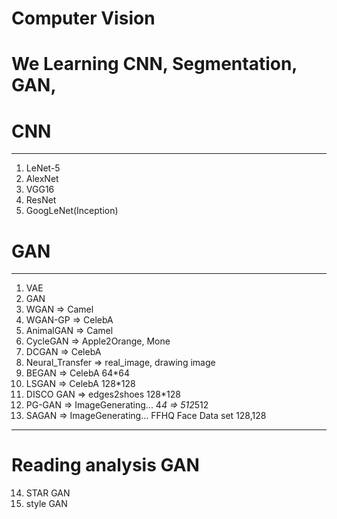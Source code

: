 # Computer Vision

# We Learning CNN, Segmentation, GAN,

# CNN
----------------------------------
1. LeNet-5
2. AlexNet
3. VGG16
4. ResNet
5. GoogLeNet(Inception)


# GAN
----------------------------------
1. VAE
2. GAN
3. WGAN => Camel
4. WGAN-GP => CelebA
5. AnimalGAN => Camel
6. CycleGAN => Apple2Orange, Mone
7. DCGAN => CelebA
8. Neural_Transfer => real_image, drawing image
9. BEGAN => CelebA 64*64
10. LSGAN => CelebA 128*128
11. DISCO GAN => edges2shoes 128*128
12. PG-GAN => ImageGenerating... 4*4 => 512*512
13. SAGAN => ImageGenerating... FFHQ Face Data set 128,128
----------------------------------

# Reading analysis GAN

14. STAR GAN
15. style GAN

